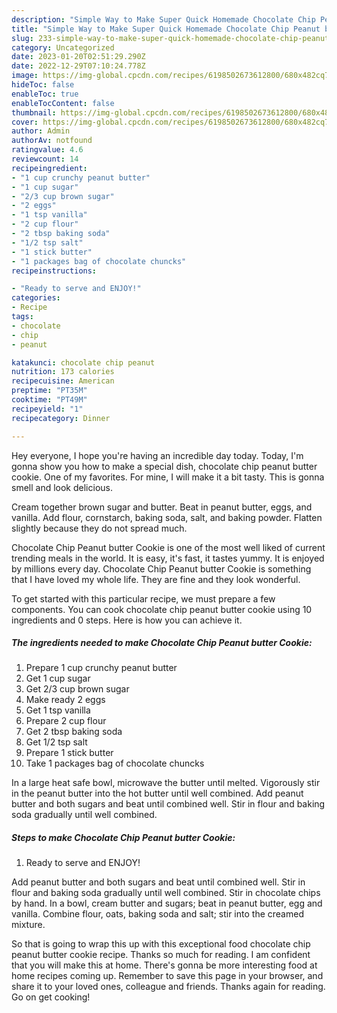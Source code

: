```yaml
---
description: "Simple Way to Make Super Quick Homemade Chocolate Chip Peanut butter Cookie"
title: "Simple Way to Make Super Quick Homemade Chocolate Chip Peanut butter Cookie"
slug: 233-simple-way-to-make-super-quick-homemade-chocolate-chip-peanut-butter-cookie
category: Uncategorized
date: 2023-01-20T02:51:29.290Z
date: 2022-12-29T07:10:24.778Z
image: https://img-global.cpcdn.com/recipes/6198502673612800/680x482cq70/chocolate-chip-peanut-butter-cookie-recipe-main-photo.jpg
hideToc: false
enableToc: true
enableTocContent: false
thumbnail: https://img-global.cpcdn.com/recipes/6198502673612800/680x482cq70/chocolate-chip-peanut-butter-cookie-recipe-main-photo.jpg
cover: https://img-global.cpcdn.com/recipes/6198502673612800/680x482cq70/chocolate-chip-peanut-butter-cookie-recipe-main-photo.jpg
author: Admin
authorAv: notfound
ratingvalue: 4.6
reviewcount: 14
recipeingredient:
- "1 cup crunchy peanut butter"
- "1 cup sugar"
- "2/3 cup brown sugar"
- "2 eggs"
- "1 tsp vanilla"
- "2 cup flour"
- "2 tbsp baking soda"
- "1/2 tsp salt"
- "1 stick butter"
- "1 packages bag of chocolate chuncks"
recipeinstructions:

- "Ready to serve and ENJOY!"
categories:
- Recipe
tags:
- chocolate
- chip
- peanut

katakunci: chocolate chip peanut 
nutrition: 173 calories
recipecuisine: American
preptime: "PT35M"
cooktime: "PT49M"
recipeyield: "1"
recipecategory: Dinner

---
```



Hey everyone, I hope you're having an incredible day today. Today, I'm gonna show you how to make a special dish, chocolate chip peanut butter cookie. One of my favorites. For mine, I will make it a bit tasty. This is gonna smell and look delicious.

Cream together brown sugar and butter. Beat in peanut butter, eggs, and vanilla. Add flour, cornstarch, baking soda, salt, and baking powder. Flatten slightly because they do not spread much.

Chocolate Chip Peanut butter Cookie is one of the most well liked of current trending meals in the world. It is easy, it's fast, it tastes yummy. It is enjoyed by millions every day. Chocolate Chip Peanut butter Cookie is something that I have loved my whole life. They are fine and they look wonderful.


To get started with this particular recipe, we must prepare a few components. You can cook chocolate chip peanut butter cookie using 10 ingredients and 0 steps. Here is how you can achieve it.

<!--inarticleads1-->

##### The ingredients needed to make Chocolate Chip Peanut butter Cookie:

1. Prepare 1 cup crunchy peanut butter
1. Get 1 cup sugar
1. Get 2/3 cup brown sugar
1. Make ready 2 eggs
1. Get 1 tsp vanilla
1. Prepare 2 cup flour
1. Get 2 tbsp baking soda
1. Get 1/2 tsp salt
1. Prepare 1 stick butter
1. Take 1 packages bag of chocolate chuncks


In a large heat safe bowl, microwave the butter until melted. Vigorously stir in the peanut butter into the hot butter until well combined. Add peanut butter and both sugars and beat until combined well. Stir in flour and baking soda gradually until well combined. 

<!--inarticleads2-->

##### Steps to make Chocolate Chip Peanut butter Cookie:


1. Ready to serve and ENJOY!

Add peanut butter and both sugars and beat until combined well. Stir in flour and baking soda gradually until well combined. Stir in chocolate chips by hand. In a bowl, cream butter and sugars; beat in peanut butter, egg and vanilla. Combine flour, oats, baking soda and salt; stir into the creamed mixture. 

So that is going to wrap this up with this exceptional food chocolate chip peanut butter cookie recipe. Thanks so much for reading. I am confident that you will make this at home. There's gonna be more interesting food at home recipes coming up. Remember to save this page in your browser, and share it to your loved ones, colleague and friends. Thanks again for reading. Go on get cooking!
